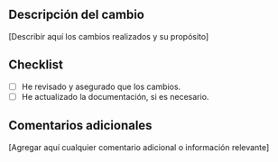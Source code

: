 ## Descripción del cambio

[Describir aquí los cambios realizados y su propósito]

## Checklist

- [ ] He revisado y asegurado que los cambios.
- [ ] He actualizado la documentación, si es necesario.

## Comentarios adicionales

[Agregar aquí cualquier comentario adicional o información relevante]
